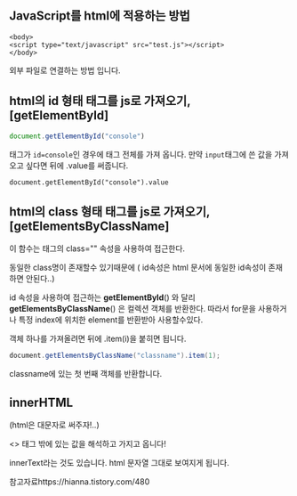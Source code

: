 ## JavaScript를 html에 적용하는 방법


    <body>
    <script type="text/javascript" src="test.js"></script>
    </body>

외부 파일로 연결하는 방법 입니다.





## html의 id 형태 태그를 js로 가져오기, [getElementById]

```javascript
document.getElementById("console")
```

태그가 `id=console`인 경우에 태그 전체를 가져 옵니다. 만약 `input`태그에 쓴 값을 가져오고 싶다면 뒤에 .value를 써줍니다.

```
document.getElementById("console").value
```





## html의 class 형태 태그를 js로 가져오기,[getElementsByClassName]

이 함수는 태그의 class="" 속성을 사용하여 접근한다. 

동일한 class명이 존재할수 있기때문에 ( id속성은 html 문서에 동일한 id속성이 존재하면 안된다..)

 id 속성을 사용하여 접근하는 **getElementById**() 와 달리 **getElementsByClassName**() 은 컬렉션 객체를 반환한다. 따라서 for문을 사용하거나 특정 index에 위치한 element를 반환받아 사용할수있다.

객체 하나를 가져올려면 뒤에 .item(i)을 붙히면 됩니다.

```java
document.getElementsByClassName("classname").item(1);
```

classname에 있는 첫 번째 객체를 반환합니다.





## innerHTML

(html은 대문자로 써주자!..)

<> 태그 밖에 있는 값을 해석하고 가지고 옵니다!

innerText라는 것도 있습니다. html 문자열 그대로 보여지게 됩니다.

참고자료https://hianna.tistory.com/480





